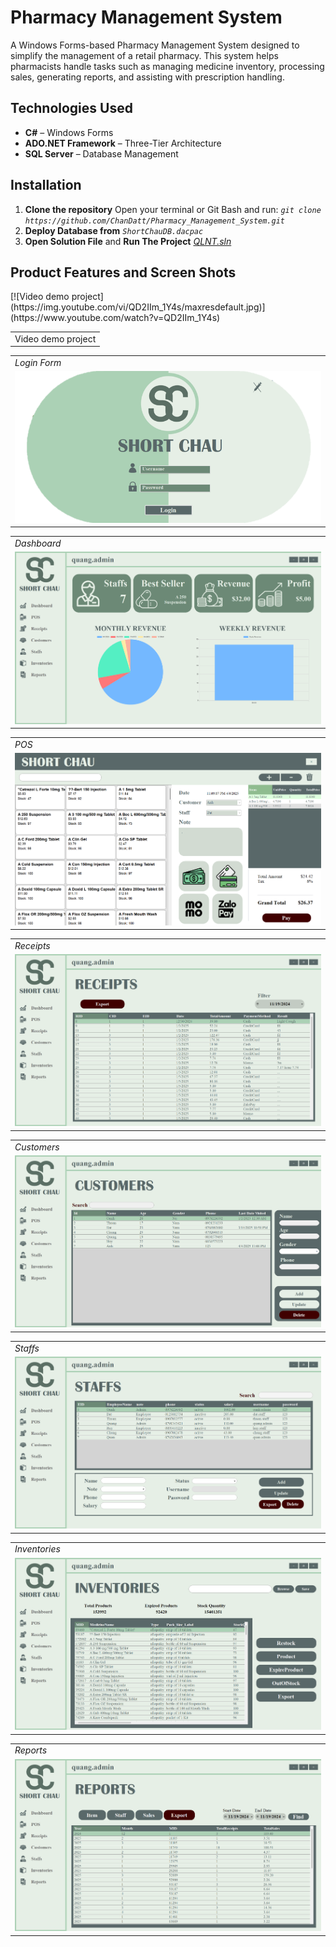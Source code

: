 # Pharmacy Management System
A Windows Forms-based Pharmacy Management System designed to simplify the management of a retail pharmacy. This system helps pharmacists handle tasks such as managing medicine inventory, processing sales, generating reports, and assisting with prescription handling.

## Technologies Used
- **C#** – Windows Forms  
- **ADO.NET Framework** – Three-Tier Architecture  
- **SQL Server** – Database Management

## Installation
1. **Clone the repository**
   Open your terminal or Git Bash and run: *`git clone https://github.com/ChanDatt/Pharmacy_Management_System.git`*
2. **Deploy Database from** *`ShortChauDB.dacpac`*
3. **Open Solution File** and **Run The Project** *[QLNT.sln](./QLNT.sln)*

## Product Features and Screen Shots
<table>
  <tr>
    <td>Video demo project</td> 
  </tr>
  <tr>
    [![Video demo project](https://img.youtube.com/vi/QD2IIm_1Y4s/maxresdefault.jpg)](https://www.youtube.com/watch?v=QD2IIm_1Y4s)
  </tr>
 </table>

<table>
  <tr>
    <td><em>Login Form</em></td> 
  </tr>
  <tr>
    <td><img src="./ScreenShots_Readme/Login.png"></td>
  </tr>
 </table>

<table>
  <tr>
    <td><em>Dashboard</em></td> 
  </tr>
  <tr>
    <td><img src="./ScreenShots_Readme/Dashboard.png"></td>
  </tr>
 </table>

 <table>
  <tr>
    <td><em>POS</em></td> 
  </tr>
  <tr>
    <td><img src="./ScreenShots_Readme/POS.png"></td>
  </tr>
 </table>

 <table>
  <tr>
    <td><em>Receipts</em></td> 
  </tr>
  <tr>
    <td><img src="./ScreenShots_Readme/Receipts.png"></td>
  </tr>
 </table>

 <table>
  <tr>
    <td><em>Customers</em></td> 
  </tr>
  <tr>
    <td><img src="./ScreenShots_Readme/Customers.png"></td>
  </tr>
 </table>

<table>
  <tr>
    <td><em>Staffs</em></td> 
  </tr>
  <tr>
    <td><img src="./ScreenShots_Readme/Staffs.png"></td>
  </tr>
 </table>

 <table>
  <tr>
    <td><em>Inventories</em></td> 
  </tr>
  <tr>
    <td><img src="./ScreenShots_Readme/Inventories.png"></td>
  </tr>
 </table>

 <table>
  <tr>
    <td><em>Reports</em></td> 
  </tr>
  <tr>
    <td><img src="./ScreenShots_Readme/Reports.png"></td>
  </tr>
 </table>



